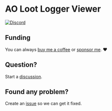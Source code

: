 # AO Loot Logger Viewer
[![Discord](https://img.shields.io/badge/discord-join-blue)](https://discord.gg/fvNMF2abXr)


## Funding

You can always [buy me a coffee](https://www.buymeacoffee.com/MatheusSampaio) or [sponsor me](https://github.com/sponsors/matheussampaio). ❤️

## Question?

Start a [discussion](https://github.com/matheussampaio/ao-loot-logger-viewer/discussions).

## Found any problem?

Create an [issue](https://github.com/matheussampaio/ao-loot-logger-viewer/issues) so we can get it fixed.
